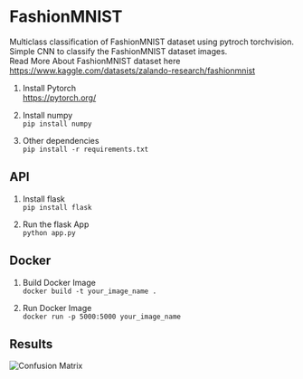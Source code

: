 # FashionMNIST
Multiclass classification of FashionMNIST dataset using pytroch torchvision.   
Simple CNN to classify the FashionMNIST dataset images.   
Read More About FashionMNIST dataset here https://www.kaggle.com/datasets/zalando-research/fashionmnist


1. Install Pytorch   
https://pytorch.org/

2. Install numpy   
`pip install numpy`

3. Other dependencies   
```pip install -r requirements.txt```


## API
1. Install flask   
```pip install flask```

2. Run the flask App   
```python app.py```


## Docker
1. Build Docker Image   
`docker build -t your_image_name . `

2. Run Docker Image   
`docker run -p 5000:5000 your_image_name`

## Results
![Confusion Matrix](https://github.com/still-learning-ev/pytorch/blob/main/fashionMNIST/data/confusion.jpg?raw=true "Confusion")
